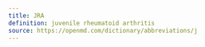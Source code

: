 ```yaml
---
title: JRA
definition: juvenile rheumatoid arthritis
source: https://openmd.com/dictionary/abbreviations/j
---
```

